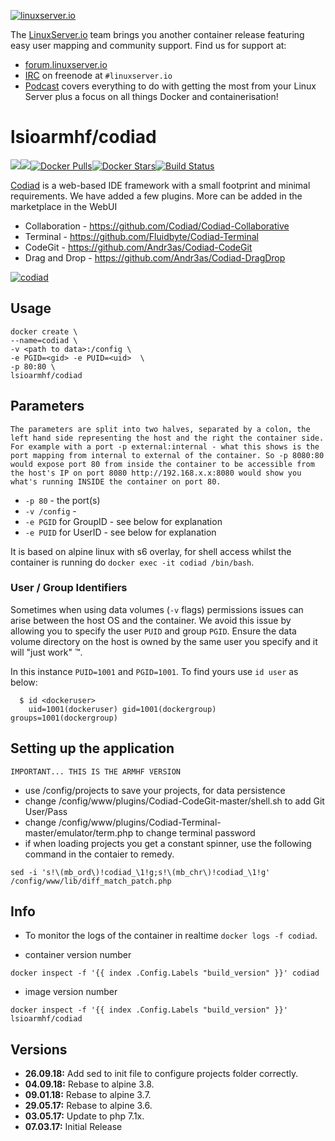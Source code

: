[linuxserverurl]: https://linuxserver.io
[forumurl]: https://forum.linuxserver.io
[ircurl]: https://www.linuxserver.io/irc/
[podcasturl]: https://www.linuxserver.io/podcast/
[appurl]: http://codiad.com/
[hub]: https://hub.docker.com/r/lsioarmhf/codiad/

[![linuxserver.io](https://raw.githubusercontent.com/linuxserver/docker-templates/master/linuxserver.io/img/linuxserver_medium.png)][linuxserverurl]

The [LinuxServer.io][linuxserverurl] team brings you another container release featuring easy user mapping and community support. Find us for support at:
* [forum.linuxserver.io][forumurl]
* [IRC][ircurl] on freenode at `#linuxserver.io`
* [Podcast][podcasturl] covers everything to do with getting the most from your Linux Server plus a focus on all things Docker and containerisation!

# lsioarmhf/codiad
[![](https://images.microbadger.com/badges/version/lsioarmhf/codiad.svg)](https://microbadger.com/images/lsioarmhf/codiad "Get your own version badge on microbadger.com")[![](https://images.microbadger.com/badges/image/lsioarmhf/codiad.svg)](https://microbadger.com/images/lsioarmhf/codiad "Get your own image badge on microbadger.com")[![Docker Pulls](https://img.shields.io/docker/pulls/lsioarmhf/codiad.svg)][hub][![Docker Stars](https://img.shields.io/docker/stars/lsioarmhf/codiad.svg)][hub][![Build Status](https://ci.linuxserver.io/buildStatus/icon?job=Docker-Builders/armhf/armhf-codiad)](https://ci.linuxserver.io/job/Docker-Builders/job/armhf/job/armhf-codiad/)

[Codiad][appurl] is a web-based IDE framework with a small footprint and minimal requirements. We have added a few plugins. More can be added in the marketplace in the WebUI

* Collaboration - https://github.com/Codiad/Codiad-Collaborative
* Terminal - https://github.com/Fluidbyte/Codiad-Terminal
* CodeGit - https://github.com/Andr3as/Codiad-CodeGit
* Drag and Drop - https://github.com/Andr3as/Codiad-DragDrop


[![codiad](https://raw.githubusercontent.com/linuxserver/docker-templates/master/linuxserver.io/img/codiad.png)][appurl]

## Usage

```
docker create \
--name=codiad \
-v <path to data>:/config \
-e PGID=<gid> -e PUID=<uid>  \
-p 80:80 \
lsioarmhf/codiad
```

## Parameters

`The parameters are split into two halves, separated by a colon, the left hand side representing the host and the right the container side. 
For example with a port -p external:internal - what this shows is the port mapping from internal to external of the container.
So -p 8080:80 would expose port 80 from inside the container to be accessible from the host's IP on port 8080
http://192.168.x.x:8080 would show you what's running INSIDE the container on port 80.`


* `-p 80` - the port(s)
* `-v /config` -
* `-e PGID` for GroupID - see below for explanation
* `-e PUID` for UserID - see below for explanation

It is based on alpine linux with s6 overlay, for shell access whilst the container is running do `docker exec -it codiad /bin/bash`.


### User / Group Identifiers

Sometimes when using data volumes (`-v` flags) permissions issues can arise between the host OS and the container. We avoid this issue by allowing you to specify the user `PUID` and group `PGID`. Ensure the data volume directory on the host is owned by the same user you specify and it will "just work" ™.

In this instance `PUID=1001` and `PGID=1001`. To find yours use `id user` as below:

```
  $ id <dockeruser>
    uid=1001(dockeruser) gid=1001(dockergroup) groups=1001(dockergroup)
```

## Setting up the application 
`IMPORTANT... THIS IS THE ARMHF VERSION`

* use /config/projects to save your projects, for data persistence
* change /config/www/plugins/Codiad-CodeGit-master/shell.sh to add Git User/Pass
* change /config/www/plugins/Codiad-Terminal-master/emulator/term.php to change terminal password
* if when loading projects you get a constant spinner, use the following command in the contaier to remedy.

`sed -i 's!\(mb_ord\)!codiad_\1!g;s!\(mb_chr\)!codiad_\1!g' /config/www/lib/diff_match_patch.php`

## Info

* To monitor the logs of the container in realtime `docker logs -f codiad`.

* container version number 

`docker inspect -f '{{ index .Config.Labels "build_version" }}' codiad`

* image version number

`docker inspect -f '{{ index .Config.Labels "build_version" }}' lsioarmhf/codiad`



## Versions

+ **26.09.18:** Add sed to init file to configure projects folder correctly.
+ **04.09.18:** Rebase to alpine 3.8.
+ **09.01.18:** Rebase to alpine 3.7.
+ **29.05.17:** Rebase to alpine 3.6.
+ **03.05.17:** Update to php 7.1x.
+ **07.03.17:** Initial Release
